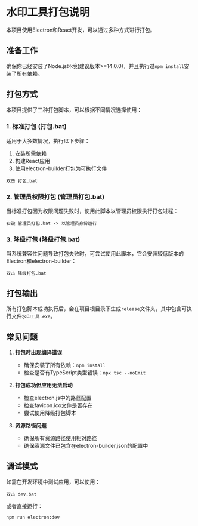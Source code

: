 # 水印工具打包说明

本项目使用Electron和React开发，可以通过多种方式进行打包。

## 准备工作

确保你已经安装了Node.js环境(建议版本>=14.0.0)，并且执行过`npm install`安装了所有依赖。

## 打包方式

本项目提供了三种打包脚本，可以根据不同情况选择使用：

### 1. 标准打包 (打包.bat)

适用于大多数情况，执行以下步骤：
1. 安装所需依赖
2. 构建React应用
3. 使用electron-builder打包为可执行文件

```
双击 打包.bat
```

### 2. 管理员权限打包 (管理员打包.bat)

当标准打包因为权限问题失败时，使用此脚本以管理员权限执行打包过程：

```
右键 管理员打包.bat -> 以管理员身份运行
```

### 3. 降级打包 (降级打包.bat)

当系统兼容性问题导致打包失败时，可尝试使用此脚本，它会安装较低版本的Electron和electron-builder：

```
双击 降级打包.bat
```

## 打包输出

所有打包脚本成功执行后，会在项目根目录下生成`release`文件夹，其中包含可执行文件`水印工具.exe`。

## 常见问题

1. **打包时出现编译错误**
   - 确保安装了所有依赖：`npm install`
   - 检查是否有TypeScript类型错误：`npx tsc --noEmit`

2. **打包成功但应用无法启动**
   - 检查electron.js中的路径配置
   - 检查favicon.ico文件是否存在
   - 尝试使用降级打包脚本

3. **资源路径问题**
   - 确保所有资源路径使用相对路径
   - 确保资源文件已包含在electron-builder.json的配置中

## 调试模式

如需在开发环境中测试应用，可以使用：

```
双击 dev.bat
```

或者直接运行：

```
npm run electron:dev
``` 